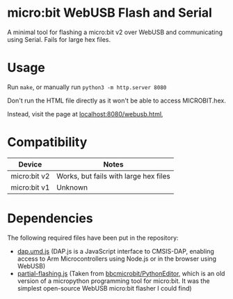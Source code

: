# micro:bit WebUSB Flash and Serial
A minimal tool for flashing a micro:bit v2 over WebUSB and communicating using Serial. Fails for large hex files.

# Usage
Run `make`, or manually run `python3 -m http.server 8080`

Don't run the HTML file directly as it won't be able to access MICROBIT.hex. 

Instead, visit the page at [localhost:8080/webusb.html](http://localhost:8080/webusb.html), 

# Compatibility
| Device | Notes |
|---|---|
|micro:bit v2| Works, but fails with large hex files |
|micro:bit v1| Unknown |

# Dependencies
The following required files have been put in the repository:
* [dap.umd.js](https://github.com/ARMmbed/dapjs) (DAP.js is a JavaScript interface to CMSIS-DAP, enabling access to Arm Microcontrollers using Node.js or in the browser using WebUSB)
* [partial-flashing.js](https://github.com/bbcmicrobit/PythonEditor/blob/master/js/partial-flashing.js) (Taken from [bbcmicrobit/PythonEditor](https://github.com/bbcmicrobit/PythonEditor), which is an old version of a micropython programming tool for micro:bit. It was the simplest open-source WebUSB micro:bit flasher I could find)
